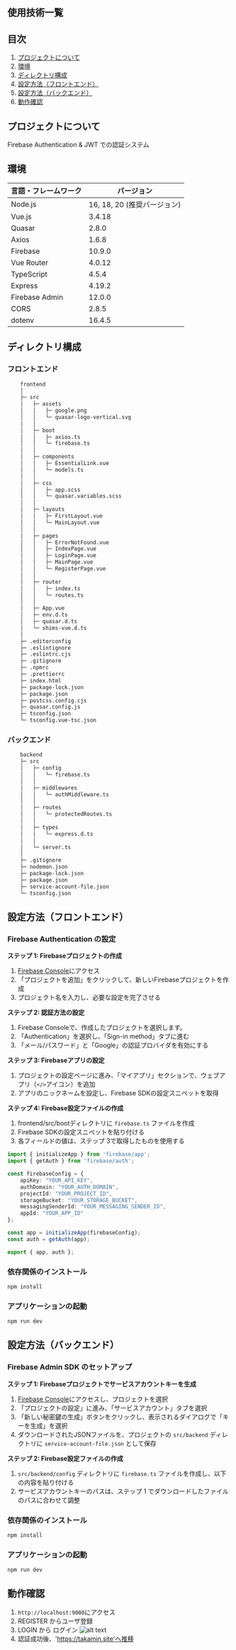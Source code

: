 ## 使用技術一覧


## 目次
1. [プロジェクトについて](#プロジェクトについて)
2. [環境](#環境)
3. [ディレクトリ構成](#ディレクトリ構成)
4. [設定方法（フロントエンド）](#設定方法フロントエンド)
4. [設定方法（バックエンド）](#設定方法バックエンド)
5. [動作確認](#動作確認)

## プロジェクトについて
Firebase Authentication & JWT での認証システム

## 環境
|言語・フレームワーク |	バージョン |
| ------------------- | ----------- |
| Node.js | 16, 18, 20 (推奨バージョン) |
| Vue.js | 3.4.18 |
| Quasar | 2.8.0 |
| Axios	| 1.6.8 |
| Firebase | 10.9.0 |
| Vue Router | 4.0.12 |
| TypeScript | 4.5.4 |
| Express | 4.19.2 |
| Firebase Admin | 12.0.0 |
| CORS | 2.8.5 |
| dotenv | 16.4.5 |

## ディレクトリ構成
### フロントエンド
```bash
    frontend                             
    │   
    ├─ src                               
    │   ├─ assets                         
    │   │   ├─ google.png                 
    │   │   └─ quasar-logo-vertical.svg   
    │   │   
    │   ├─ boot                           
    │   │   ├─ axios.ts                   
    │   │   └─ firebase.ts                
    │   │   
    │   ├─ components                     
    │   │   ├─ EssentialLink.vue          
    │   │   └─ models.ts                  
    │   │   
    │   ├─ css                            
    │   │   ├─ app.scss                   
    │   │   └─ quasar.variables.scss      
    │   │   
    │   ├─ layouts                        
    │   │   ├─ FirstLayout.vue            
    │   │   └─ MainLayout.vue             
    │   │   
    │   ├─ pages                          
    │   │   ├─ ErrorNotFound.vue          
    │   │   ├─ IndexPage.vue              
    │   │   ├─ LoginPage.vue              
    │   │   ├─ MainPage.vue               
    │   │   └─ RegisterPage.vue           
    │   │   
    │   ├─ router                         
    │   │   ├─ index.ts                   
    │   │   └─ routes.ts                  
    │   │   
    │   ├─ App.vue                        
    │   ├─ env.d.ts                       
    │   ├─ quasar.d.ts                    
    │   └─ shims-vue.d.ts                 
    │   
    ├─ .editorconfig                      
    ├─ .eslintignore                      
    ├─ .eslintrc.cjs                      
    ├─ .gitignore                         
    ├─ .npmrc                             
    ├─ .prettierrc                        
    ├─ index.html                         
    ├─ package-lock.json                  
    ├─ package.json                       
    ├─ postcss.config.cjs   
    ├─ quasar.config.js               
    ├─ tsconfig.json   
    └─ tsconfig.vue-tsc.json              
```

### バックエンド
```bash
    backend                         
    ├─ src                          
    │   ├─ config                   
    │   │   └─ firebase.ts          
    │   │   
    │   ├─ middlewares              
    │   │   └─ authMiddleware.ts    
    │   │   
    │   ├─ routes                   
    │   │   └─ protectedRoutes.ts   
    │   │   
    │   ├─ types                    
    │   │   └─ express.d.ts         
    │   │   
    │   └─ server.ts                
    │   
    ├─ .gitignore                   
    ├─ nodemon.json                 
    ├─ package-lock.json            
    ├─ package.json                 
    ├─ service-account-file.json    
    └─ tsconfig.json                
```


## 設定方法（フロントエンド）
### Firebase Authentication の設定

**ステップ 1: Firebaseプロジェクトの作成**
1. [Firebase Console](https://console.firebase.google.com/)にアクセス
2. 「プロジェクトを追加」をクリックして、新しいFirebaseプロジェクトを作成
3. プロジェクト名を入力し、必要な設定を完了させる

**ステップ 2: 認証方法の設定**
1. Firebase Consoleで、作成したプロジェクトを選択します。
2. 「Authentication」を選択し、「Sign-in method」タブに進む
3. 「メール/パスワード」と「Google」の認証プロバイダを有効にする

**ステップ 3: Firebaseアプリの設定**
1. プロジェクトの設定ページに進み、「マイアプリ」セクションで、ウェブアプリ（`</>`アイコン）を追加
2. アプリのニックネームを設定し、Firebase SDKの設定スニペットを取得

**ステップ 4: Firebase設定ファイルの作成**
1. frontend/src/bootディレクトリに `firebase.ts` ファイルを作成
2. Firebase SDKの設定スニペットを貼り付ける
3. 各フィールドの値は、ステップ 3で取得したものを使用する

```typescript
import { initializeApp } from 'firebase/app';
import { getAuth } from 'firebase/auth';

const firebaseConfig = {
    apiKey: "YOUR_API_KEY",
    authDomain: "YOUR_AUTH_DOMAIN",
    projectId: "YOUR_PROJECT_ID",
    storageBucket: "YOUR_STORAGE_BUCKET",
    messagingSenderId: "YOUR_MESSAGING_SENDER_ID",
    appId: "YOUR_APP_ID"
};

const app = initializeApp(firebaseConfig);
const auth = getAuth(app);

export { app, auth };
```
### 依存関係のインストール
```bash
npm install
```

### アプリケーションの起動
```bash
npm run dev
```

## 設定方法（バックエンド）
### Firebase Admin SDK のセットアップ

**ステップ 1: Firebaseプロジェクトでサービスアカウントキーを生成**
1. [Firebase Console](https://console.firebase.google.com/)にアクセスし、プロジェクトを選択
2. 「プロジェクトの設定」に進み、「サービスアカウント」タブを選択
3. 「新しい秘密鍵の生成」ボタンをクリックし、表示されるダイアログで「キーを生成」を選択
4. ダウンロードされたJSONファイルを、プロジェクトの `src/backend` ディレクトリに `service-account-file.json` として保存

**ステップ 2: Firebase設定ファイルの作成**
1. `src/backend/config` ディレクトリに `firebase.ts` ファイルを作成し、以下の内容を貼り付ける
2.  サービスアカウントキーのパスは、ステップ 1 でダウンロードしたファイルのパスに合わせて調整

### 依存関係のインストール
```bash
npm install
```

### アプリケーションの起動
```bash
npm run dev
```

## 動作確認
1. `http://localhost:9000`にアクセス
2. REGISTER からユーザ登録
3. LOGIN から ログイン
![alt text](assets/image1.png)
4. 認証成功後、'https://takamin.site'へ推移